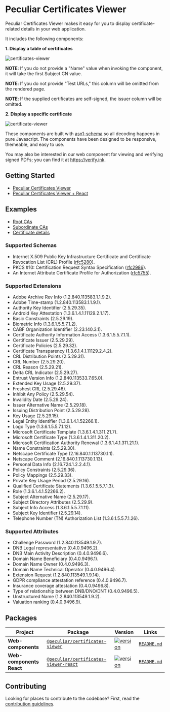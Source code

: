 # Peculiar Certificates Viewer

Peculiar Certificates Viewer makes it easy for you to display certificate-related details in your web application.

It includes the following components:

**1. Display a table of certificates**

![certificates-viewer](https://github.com/PeculiarVentures/pv-certificates-viewer/assets/9417251/a3e70cd4-7f0b-4c0d-aaab-40f0cda0188d)

**NOTE**: If you do not provide a "Name" value when invoking the component, it will take the first Subject CN value.

**NOTE**: If you do not provide "Test URLs," this column will be omitted from the rendered page.

**NOTE**: If the supplied certificates are self-signed, the issuer column will be omitted.

**2. Display a specific certificate**

![certificate-viewer](https://github.com/PeculiarVentures/pv-certificates-viewer/assets/9417251/12f3ac31-b773-4eec-b535-3dce441ada73)

These components are built with [asn1-schema](https://github.com/PeculiarVentures/asn1-schema) so all decoding happens in pure Javascript. The components have been designed to be responsive, themeable, and easy to use.

You may also be interested in our web component for viewing and verifying signed PDFs; you can find it at https://verify.ink.

## Getting Started

- [Peculiar Certificates Viewer](./packages/webcomponents/README.md)
- [Peculiar Certificates Viewer + React](./packages/webcomponents-react/README.md)

## Examples

- [Root CAs](https://codepen.io/donskov/pen/gOpQGYa)
- [Subordinate CAs](https://codepen.io/donskov/pen/poJQWea)
- [Certificate details](https://codepen.io/donskov/pen/RwPqLLa)

### Supported Schemas

- Internet X.509 Public Key Infrastructure Certificate and Certificate Revocation List (CRL) Profile ([rfc5280](https://tools.ietf.org/html/rfc5280)).
- PKCS #10: Certification Request Syntax Specification ([rfc2986](https://tools.ietf.org/html/rfc2986)).
- An Internet Attribute Certificate Profile for Authorization ([rfc5755](https://tools.ietf.org/html/rfc5755)).

### Supported Extensions

- Adobe Archive Rev Info (1.2.840.113583.1.1.9.2).
- Adobe Time-stamp (1.2.840.113583.1.1.9.1).
- Authority Key Identifier (2.5.29.35).
- Android Key Attestation (1.3.6.1.4.1.11129.2.1.17).
- Basic Constraints (2.5.29.19).
- Biometric Info (1.3.6.1.5.5.7.1.2).
- CABF Organization Identifier (2.23.140.3.1).
- Certificate Authority Information Access (1.3.6.1.5.5.7.1.1).
- Certificate Issuer (2.5.29.29).
- Certificate Policies (2.5.29.32).
- Certificate Transparency (1.3.6.1.4.1.11129.2.4.2).
- CRL Distribution Points (2.5.29.31).
- CRL Number (2.5.29.20).
- CRL Reason (2.5.29.21).
- Delta CRL Indicator (2.5.29.27).
- Entrust Version Info (1.2.840.113533.7.65.0).
- Extended Key Usage (2.5.29.37).
- Freshest CRL (2.5.29.46).
- Inhibit Any Policy (2.5.29.54).
- Invalidity Date (2.5.29.24).
- Issuer Alternative Name (2.5.29.18).
- Issuing Distribution Point (2.5.29.28).
- Key Usage (2.5.29.15).
- Legal Entity Identifier (1.3.6.1.4.1.52266.1).
- Logo Type (1.3.6.1.5.5.7.1.12).
- Microsoft Certificate Template (1.3.6.1.4.1.311.21.7).
- Microsoft Certificate Type (1.3.6.1.4.1.311.20.2).
- Microsoft Certification Authority Renewal (1.3.6.1.4.1.311.21.1).
- Name Constraints (2.5.29.30).
- Netscape Certificate Type (2.16.840.1.113730.1.1).
- Netscape Comment (2.16.840.1.113730.1.13).
- Personal Data Info (2.16.724.1.2.2.4.1).
- Policy Constraints (2.5.29.36).
- Policy Mappings (2.5.29.33).
- Private Key Usage Period (2.5.29.16).
- Qualified Certificate Statements (1.3.6.1.5.5.7.1.3).
- Role (1.3.6.1.4.1.52266.2).
- Subject Alternative Name (2.5.29.17).
- Subject Directory Attributes (2.5.29.9).
- Subject Info Access (1.3.6.1.5.5.7.1.11).
- Subject Key Identifier (2.5.29.14).
- Telephone Number (TN) Authorization List (1.3.6.1.5.5.7.1.26).

### Supported Attributes

- Challenge Password (1.2.840.113549.1.9.7).
- DNB Legal representative (0.4.0.9496.2).
- DNB Main Activity Description (0.4.0.9496.6).
- Domain Name Beneficiary (0.4.0.9496.1).
- Domain Name Owner (0.4.0.9496.3).
- Domain Name Technical Operator (0.4.0.9496.4).
- Extension Request (1.2.840.113549.1.9.14).
- GDPR compliance attestation reference (0.4.0.9496.7).
- Insurance coverage attestation (0.4.0.9496.8).
- Type of relationship between DNB/DNO/DNT (0.4.0.9496.5).
- Unstructured Name (1.2.840.113549.1.9.2).
- Valuation ranking (0.4.0.9496.9).

## Packages

| Project | Package | Version | Links |
| ------- | ------- | ------- |:-----:|
| **Web-components** | [`@peculiar/certificates-viewer`](https://www.npmjs.com/package/@peculiar/certificates-viewer) | [![version](https://img.shields.io/npm/v/@peculiar/certificates-viewer/latest.svg)](https://www.npmjs.com/package/@peculiar/certificates-viewer) | [`README.md`](packages/webcomponents/README.md)
| **Web-components React** | [`@peculiar/certificates-viewer-react`](https://www.npmjs.com/package/@peculiar/certificates-viewer-react) | [![version](https://img.shields.io/npm/v/@peculiar/certificates-viewer-react/latest.svg)](https://www.npmjs.com/package/@peculiar/certificates-viewer-react) | [`README.md`](packages/webcomponents-react/README.md)


## Contributing

Looking for places to contribute to the codebase? First, read the [contribution guidelines](CONTRIBUTING.md).
